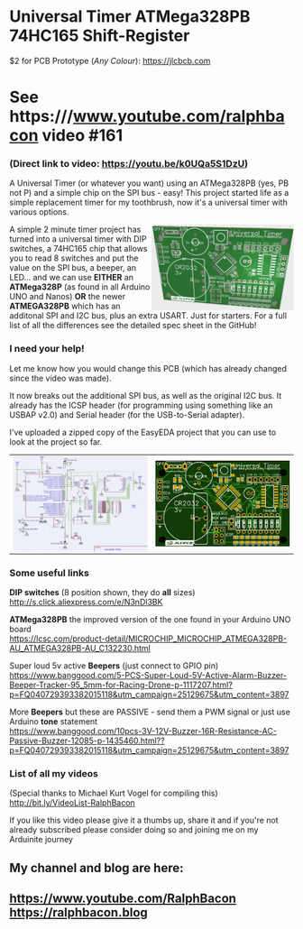 # Universal Timer ATMega328PB 74HC165 Shift-Register

$2 for PCB Prototype (*Any Colour*): https://jlcbcb.com

# See https:///www.youtube.com/ralphbacon video #161
### (Direct link to video: https://youtu.be/k0UQa5S1DzU)

A Universal Timer (or whatever you want) using an ATMega328PB (yes, PB not P) and a simple chip on the SPI bus - easy!
This project started life as a simple replacement timer for my toothbrush, now it's a universal timer with various options.

<img src="images/PCB Front - 3D Draft.JPG" align="right" width="50%">  

A simple 2 minute timer project has turned into a universal timer with DIP switches, a 74HC165 chip that allows you to read 8 switches and put the value on the SPI bus, a beeper, an LED... and we can use **EITHER** an **ATMega328P** (as found in all Arduino UNO and Nanos) **OR** the newer **ATMEGA328PB** which has an additonal SPI and I2C bus, plus an extra USART. Just for starters. For a full list of all the differences see the detailed spec sheet in the GitHub!

### I need your help!
Let me know how you would change this PCB (which has already changed since the video was made).

It now breaks out the additional SPI bus, as well as the original I2C bus. It already has the ICSP header (for programming using something like an USBAP v2.0) and Serial header (for the USB-to-Serial adapter).

I've uploaded a zipped copy of the EasyEDA project that you can use to look at the project so far.
<table>
  <tr>
    <td width="50%"><img src="images/Circuit Diagram - Draft.JPG" align="left" ></td>
    <td><img src="images/PCB Front - Draft.JPG" align="right"></td>
  </tr>
</table>

### Some useful links   

**DIP switches** (8 position shown, they do **all** sizes)  
http://s.click.aliexpress.com/e/N3nDl3BK  

**ATMega328PB** the improved version of the one found in your Arduino UNO board  
https://lcsc.com/product-detail/MICROCHIP_MICROCHIP_ATMEGA328PB-AU_ATMEGA328PB-AU_C132230.html  

Super loud 5v active **Beepers** (just connect to GPIO pin)   
https://www.banggood.com/5-PCS-Super-Loud-5V-Active-Alarm-Buzzer-Beeper-Tracker-95_5mm-for-Racing-Drone-p-1117207.html?p=FQ040729393382015118&utm_campaign=25129675&utm_content=3897

More **Beepers** but these are PASSIVE - send them a PWM signal or just use Arduino **tone** statement  
https://www.banggood.com/10pcs-3V-12V-Buzzer-16R-Resistance-AC-Passive-Buzzer-12085-p-1435460.html??p=FQ040729393382015118&utm_campaign=25129675&utm_content=3897

### List of all my videos
(Special thanks to Michael Kurt Vogel for compiling this)
http://bit.ly/VideoList-RalphBacon

If you like this video please give it a thumbs up, share it and if you're not already subscribed please consider doing so and joining me on my Arduinite journey

My channel and blog are here:  
------------------------------------------------------------------  
https://www.youtube.com/RalphBacon  
https://ralphbacon.blog  
------------------------------------------------------------------
